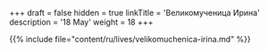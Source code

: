 +++
draft = false
hidden = true
linkTitle = 'Великомученица Ирина'
description = '18 May'
weight = 18
+++

{{% include file="content/ru/lives/velikomuchenica-irina.md" %}}
